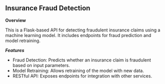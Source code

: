 ## **Insurance Fraud Detection**

**Overview**

This is a Flask-based API for detecting fraudulent insurance claims using a machine learning model. It includes endpoints for fraud prediction and model retraining.

***Features***

 - Fraud Detection: Predicts whether an insurance claim is fraudulent based on input parameters.
 - Model Retraining: Allows retraining of the model with new data.
 - RESTful API: Exposes endpoints for integration with other services.
